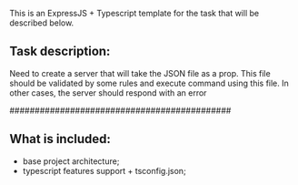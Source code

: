 This is an ExpressJS + Typescript template for the task that will be described below.

## Task description:

Need to create a server that will take the JSON file as a prop. This file should be validated by some rules and execute command using this file. In other cases, the server should respond with an error

############################################

## What is included:

- base project architecture;
- typescript features support + tsconfig.json;
